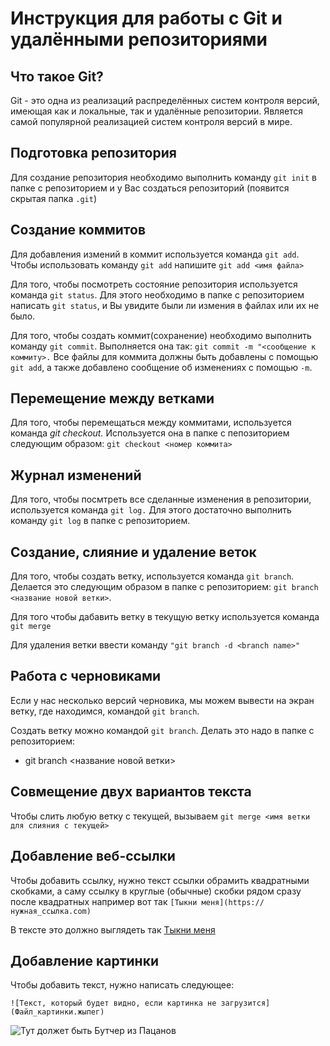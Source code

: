 # Инструкция для работы с Git и удалёнными репозиториями

## Что такое Git?

Git - это одна из реализаций распределённых систем контроля версий, имеющая как и локальные, так и удалённые репозитории. Является самой популярной реализацией систем контроля версий в мире.

## Подготовка репозитория

Для создание репозитория необходимо выполнить команду `git init` в папке с репозиторием и у Вас создаться репозиторий (появится скрытая папка `.git`)

## Создание коммитов
Для добавления измений в коммит используется команда `git add`. Чтобы использовать команду `git add` напишите `git add <имя файла>`

Для того, чтобы посмотреть состояние репозитория используется команда `git status`. Для этого необходимо в папке с репозиторием написать `git status`, и Вы увидите были ли измения в файлах или их не было.

Для того, чтобы создать коммит(сохранение) необходимо выполнить команду `git commit`. Выполняется она так: `git commit -m "<сообщение к коммиту>.` Все файлы для коммита должны быть добавлены с помощью `git add`, а также добавлено сообщение об изменениях с помощью `-m`.

## Перемещение между ветками
Для того, чтобы перемещаться между коммитами, используется команда _git checkout._ Используется она в папке с пепозиторием следующим образом: `git checkout <номер коммита>`

## Журнал изменений
Для того, чтобы посмтреть все сделанные изменения в репозитории, используется команда `git log.` Для этого достаточно выполнить команду `git log` в папке с репозиторием.

## Создание, слияние и удаление веток

Для того, чтобы создать ветку, используется команда `git branch`. Делается это следующим образом в папке с репозиторием: `git branch <название новой ветки>`.

Для того чтобы дабавить ветку в текущую ветку используется команда `git merge`

Для удаления ветки ввести команду `"git branch -d <branch name>"`

## Работа с черновиками

Если у нас несколько версий черновика, мы
можем вывести на экран ветку, где находимся,
командой `git branch`.

Создать ветку можно командой `git branch`.
Делать это надо в папке с репозиторием: 
* git branch <название новой ветки>

## Совмещение двух вариантов текста

Чтобы слить любую ветку с текущей, вызываем
`git merge <имя ветки для слияния с текущей>`

## Добавление веб-ссылки

Чтобы добавить ссылку, нужно текст ссылки обрамить квадратными скобками, а саму ссылку в круглые (обычные) скобки рядом сразу после квадратных например вот так `[Тыкни меня](https://нужная_ссылка.com)`

В тексте это должно выглядеть так [Тыкни меня](https://www.youtube.com/watch?v=dQw4w9WgXcQ) 

## Добавление картинки 

Чтобы добавить текст, нужно написать следующее:

`![Текст, который будет видно, если картинка не загрузится](Файл_картинки.жыпег)`

![Тут должет быть Бутчер из Пацанов](Butcher.png)